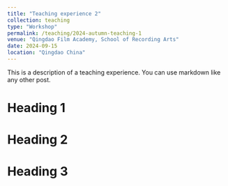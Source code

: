 ```yaml
---
title: "Teaching experience 2"
collection: teaching
type: "Workshop"
permalink: /teaching/2024-autumn-teaching-1
venue: "Qingdao Film Academy, School of Recording Arts"
date: 2024-09-15
location: "Qingdao China"
---
```


This is a description of a teaching experience. You can use markdown like any other post.

Heading 1
======

Heading 2
======

Heading 3
======
